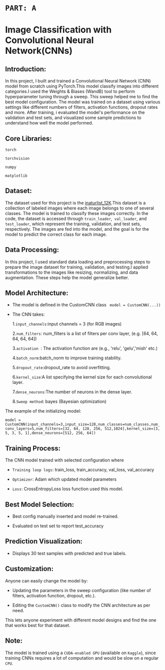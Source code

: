 # ```PART: A```
# Image Classification with Convolutional Neural Network(CNNs)


## Introduction:

In this project, I built and trained a Convolutional Neural Network (CNN) model from scratch using PyTorch.This model  classify images into different categories.I used the Weights & Biases (WandB) tool to perform hyperparameter tuning through a sweep. This sweep helped me to find the best model configuration. The model was trained on a dataset using various settings like different numbers of filters, activation functions, dropout rates and more. After training, i evaluated the model's performance on the validation and test sets, and visualized some sample predictions to understand how well the model performed.

## Core Libraries:

```
torch

torchvision

numpy

matplotlib

```
## Dataset:

The dataset used for this project is the [inaturlist_12K](/kaggle/input/inaturalist-12).This dataset is a collection of labeled images where each image belongs to one of several classes. The model is trained to classify these images correctly. In the code, the dataset is accessed through ```train_loader```,``` val_loader```, and ```test_loader```, which represent the training, validation, and test sets, respectively. The images are fed into the model, and the goal is for the model to predict the correct class for each image.

## Data Processing:

 In this project, I used standard data loading and preprocessing steps to prepare the image dataset for training, validation, and testing.I applied transformations to the images like resizing, normalizing, and  data augmentation. These steps help the model generalize better.

## Model Architecture:

- The model is defined in the CustomCNN class ``` model = CustomCNN(...))```

- The CNN takes:

     1.```input_channels```:input channels = 3 (for RGB images)

     2.```num_filters```: num_filters is a list of filters per conv layer, (e.g. [64, 64, 64, 64, 64])

     3.```activation ```: The activation function are (e.g., 'relu', 'gelu','mish' etc.)
  
     4.```batch_norm```:batch_norm to improve training stability.
  
     5.```dropout_rate```:dropout_rate to avoid overfitting.
  
     6.```kernel_size```:A list specifying the kernel size for each convolutional layer.
  
     7.```dense_neurons```:The number of neurons in the dense layer.
  
     8.```Sweep method```: bayes (Bayesian optimization)

The example of the initializing model:

```model = CustomCNN(input_channels=3,input_size=128,num_classes=num_classes,num_conv_layers=5,num_filters=[32, 64, 128, 256, 512,1024],kernel_size=[3, 5, 3, 5, 1],dense_neurons=[512, 256, 64])```


## Training Process:

  The CNN model trained with selected configuration where 
  
  - ```Training loop logs```: train_loss, train_accuracy, val_loss, val_accuracy

  - ```Optimizer```: Adam which updated model parameters

  - ```Loss```: CrossEntropyLoss loss function used this model.
    

## Best Model Selection:

 - Best config manually inserted and model re-trained.

 - Evaluated on test set to report test_accuracy

## Prediction Visualization:

 - Displays 30 test samples with predicted and true labels.

## Customization:

Anyone can easily change the model by:

 - Updating the parameters in the sweep configuration (like number of filters, activation function, dropout, etc.).

 - Editing the ```CustomCNN()``` class to modify the CNN architecture as per need.

This lets anyone experiment with different model designs and find the one that works best for that dataset.

## Note:

The model is trained using a  ```CUDA-enabled GPU``` (available on ```Kaggle```), since training CNNs requires a lot of computation and would be slow on a regular ```CPU```.






   









